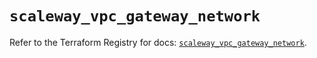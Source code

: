 # `scaleway_vpc_gateway_network`

Refer to the Terraform Registry for docs: [`scaleway_vpc_gateway_network`](https://registry.terraform.io/providers/scaleway/scaleway/2.42.1/docs/resources/vpc_gateway_network).
